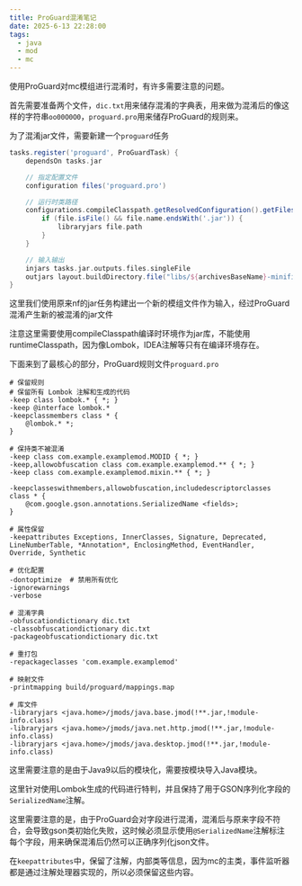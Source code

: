 ```yaml
---
title: ProGuard混淆笔记
date: 2025-6-13 22:28:00
tags: 
  - java
  - mod
  - mc
---
```


使用ProGuard对mc模组进行混淆时，有许多需要注意的问题。

首先需要准备两个文件，`dic.txt`用来储存混淆的字典表，用来做为混淆后的像这样的字符串`oo00O0O0`，`proguard.pro`用来储存ProGuard的规则来。

为了混淆jar文件，需要新建一个`proguard`任务

``` groovy
tasks.register('proguard', ProGuardTask) {
    dependsOn tasks.jar

    // 指定配置文件
    configuration files('proguard.pro')

    // 运行时类路径
    configurations.compileClasspath.getResolvedConfiguration().getFiles().each { file ->
        if (file.isFile() && file.name.endsWith('.jar')) {
            libraryjars file.path
        }
    }

    // 输入输出
    injars tasks.jar.outputs.files.singleFile
    outjars layout.buildDirectory.file("libs/${archivesBaseName}-minified.jar")
}
```

这里我们使用原来nf的jar任务构建出一个新的模组文件作为输入，经过ProGuard混淆产生新的被混淆的jar文件

注意这里需要使用compileClasspath编译时环境作为jar库，不能使用runtimeClasspath，因为像Lombok，IDEA注解等只有在编译环境存在。

下面来到了最核心的部分，ProGuard规则文件`proguard.pro`

``` ProGuard
# 保留规则
# 保留所有 Lombok 注解和生成的代码
-keep class lombok.* { *; }
-keep @interface lombok.*
-keepclassmembers class * {
    @lombok.* *;
}

# 保持类不被混淆
-keep class com.example.examplemod.MODID { *; }
-keep,allowobfuscation class com.example.examplemod.** { *; }
-keep class com.example.examplemod.mixin.** { *; }

-keepclasseswithmembers,allowobfuscation,includedescriptorclasses class * {
    @com.google.gson.annotations.SerializedName <fields>;
}

# 属性保留
-keepattributes Exceptions, InnerClasses, Signature, Deprecated, LineNumberTable, *Annotation*, EnclosingMethod, EventHandler, Override, Synthetic

# 优化配置
-dontoptimize  # 禁用所有优化
-ignorewarnings
-verbose

# 混淆字典
-obfuscationdictionary dic.txt
-classobfuscationdictionary dic.txt
-packageobfuscationdictionary dic.txt

# 重打包
-repackageclasses 'com.example.examplemod'

# 映射文件
-printmapping build/proguard/mappings.map

# 库文件
-libraryjars <java.home>/jmods/java.base.jmod(!**.jar,!module-info.class)
-libraryjars <java.home>/jmods/java.net.http.jmod(!**.jar,!module-info.class)
-libraryjars <java.home>/jmods/java.desktop.jmod(!**.jar,!module-info.class)
```

这里需要注意的是由于Java9以后的模块化，需要按模块导入Java模块。

这里针对使用Lombok生成的代码进行特判，并且保持了用于GSON序列化字段的`SerializedName`注解。

这里需要注意的是，由于ProGuard会对字段进行混淆，混淆后与原来字段不符合，会导致gson类初始化失败，这时候必须显示使用`@SerializedName`注解标注每个字段，用来确保混淆后仍然可以正确序列化json文件。

在`keepattributes`中，保留了注解，内部类等信息，因为mc的主类，事件监听器都是通过注解处理器实现的，所以必须保留这些内容。